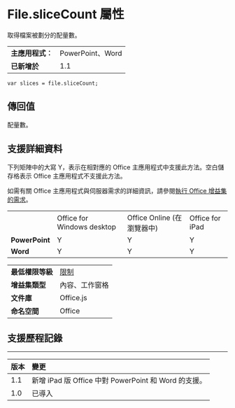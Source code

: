 
# <a name="file.slicecount-property"></a>File.sliceCount 屬性
取得檔案被劃分的配量數。

|||
|:-----|:-----|
|**主應用程式︰**|PowerPoint、Word|
|**已新增於**|1.1|

```
var slices = file.sliceCount;
```


## <a name="return-value"></a>傳回值

配量數。


## <a name="support-details"></a>支援詳細資料


下列矩陣中的大寫 Y，表示在相對應的 Office 主應用程式中支援此方法。空白儲存格表示 Office 主應用程式不支援此方法。

如需有關 Office 主應用程式與伺服器需求的詳細資訊，請參閱[執行 Office 增益集的需求](../../docs/overview/requirements-for-running-office-add-ins.md)。


|||||
|:-----|:-----|:-----|:-----|
||Office for Windows desktop|Office Online (在瀏覽器中)|Office for iPad|
|**PowerPoint**|Y|Y|Y|
|**Word**|Y|Y|Y|

|||
|:-----|:-----|
|**最低權限等級**|[限制](../../docs/develop/requesting-permissions-for-api-use-in-content-and-task-pane-add-ins.md)|
|**增益集類型**|內容、工作窗格|
|**文件庫**|Office.js|
|**命名空間**|Office|

## <a name="support-history"></a>支援歷程記錄



****


|**版本**|**變更**|
|:-----|:-----|
|1.1|新增 iPad 版 Office 中對 PowerPoint 和 Word 的支援。|
|1.0|已導入|
